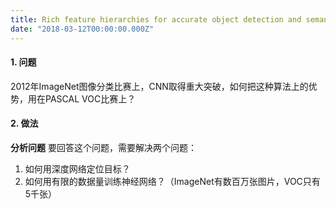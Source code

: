 ```yaml
---
title: Rich feature hierarchies for accurate object detection and semantic segmentation
date: "2018-03-12T00:00:00.000Z"
---
```


 #### 1. 问题

2012年ImageNet图像分类比赛上，CNN取得重大突破，如何把这种算法上的优势，用在PASCAL VOC比赛上？

#### 2. 做法

**分析问题** 要回答这个问题，需要解决两个问题：

1. 如何用深度网络定位目标？
2. 如何用有限的数据量训练神经网络？（ImageNet有数百万张图片，VOC只有5千张）

